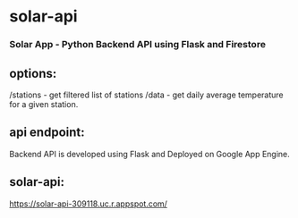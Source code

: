 # solar-api
### Solar App - Python Backend API using Flask and Firestore

## options:
/stations - get filtered list of stations
/data - get daily average temperature for a given station.

## api endpoint:
Backend API is developed using Flask and Deployed on Google App Engine.

## solar-api:
https://solar-api-309118.uc.r.appspot.com/